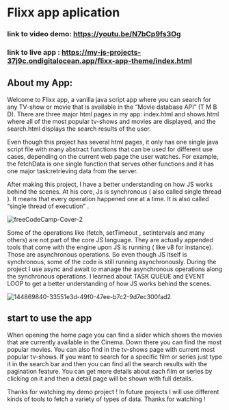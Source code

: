 # Flixx app aplication

### link to video demo: https://youtu.be/N7bCp9fs3Og

### link to live app : https://my-js-projects-37j9c.ondigitalocean.app/flixx-app-theme/index.html


## About my App:

Welcome to Flixx app, a vanilla java script app where you can search for any TV-show or movie that is available in the “Movie database API” (T M B D).
There are three major html pages in my app: index.html and shows.html where all of the most popular tv-shows and movies are displayed, and the search.html displays the search results of the user.

Even though this project has several html pages, it only has one single java script file with many abstract functions that can be used for different use cases, depending on the current web page the user watches. For example, the fetchData is one single function that serves other functions and it has one major task:retrieving data from the server. 


After making this project, I have a better understanding on how JS works behind the scenes. At his core, Js is synchronous ( also called single thread ). It means that every operation happened one at a time. It is also called “single thread of execution” . 

![freeCodeCamp-Cover-2](https://user-images.githubusercontent.com/113801007/233423053-ea78d04e-3aec-493e-8a34-189edbf62174.png)





Some of the operations like (fetch, setTimeout , setIntervals and many others) are not part of the core JS language. They are actually appended tools that come with the engine upon JS is running ( like v8 for instance). Those are asynchronous operations. So even though JS itself is synchronous, some of the code is still running asynchronously. During the project I use async and await to manage the asynchronous operations along the synchronous operations. I learned about TASK QUEUE and EVENT LOOP to get a better understanding of how JS works behind the scenes.


![144869840-33551e3d-49f0-47ee-b7c2-9d7ec300fad2](https://user-images.githubusercontent.com/113801007/233423391-7b519a5e-7230-4359-a117-8267bdf4defc.png)




## start to use the app

When opening the home page you can find a slider which shows the movies that are currently available in the Cinema. Down there you can find the most popular movies. You can also find in the tv-shows page with current most popular tv-shows. If you want to search for a specific film or series just type it in the search bar and then you can find all the search results with the pagination feature. You can get more details about each film or series by clicking on it and then a detail page will be shown with full details.

Thanks for watching my demo project !
In future projects I will use different kinds of tools to fetch a variety of types of data. Thanks for watching !


